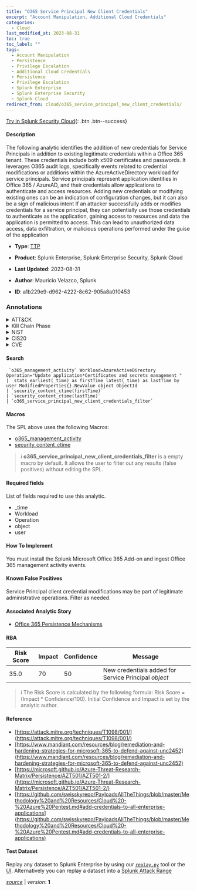 ```yaml
---
title: "O365 Service Principal New Client Credentials"
excerpt: "Account Manipulation, Additional Cloud Credentials"
categories:
  - Cloud
last_modified_at: 2023-08-31
toc: true
toc_label: ""
tags:
  - Account Manipulation
  - Persistence
  - Privilege Escalation
  - Additional Cloud Credentials
  - Persistence
  - Privilege Escalation
  - Splunk Enterprise
  - Splunk Enterprise Security
  - Splunk Cloud
redirect_from: cloud/o365_service_principal_new_client_credentials/
---
```




[Try in Splunk Security Cloud](https://www.splunk.com/en_us/cyber-security.html){: .btn .btn--success}

#### Description

The following analytic identifies the addition of new credentials for Service Principals in addition to existing legitimate credentials within a Office 365 tenant. These credentials include both x509 certificates and passwords. It leverages O365 audit logs, specifically events related to credential modifications or additions within the AzureActiveDirectory workload for service principals. Service principals represent application identities in Office 365 / AzureAD, and their credentials allow applications to authenticate and access resources. Adding new credentials or modifying existing ones can be an indication of configuration changes, but it can also be a sign of malicious intent If an attacker successfully adds or modifies credentials for a service principal, they can potentially use those credentials to authenticate as the application, gaining access to resources and data the application is permitted to access. This can lead to unauthorized data access, data exfiltration, or malicious operations performed under the guise of the application

- **Type**: [TTP](https://github.com/splunk/security_content/wiki/Detection-Analytic-Types)
- **Product**: Splunk Enterprise, Splunk Enterprise Security, Splunk Cloud

- **Last Updated**: 2023-08-31
- **Author**: Mauricio Velazco, Splunk
- **ID**: a1b229e9-d962-4222-8c62-905a8a010453

### Annotations
<details>
  <summary>ATT&CK</summary>

<div markdown="1">

#### [ATT&CK](https://attack.mitre.org/)

| ID          | Technique   | Tactic         |
| ----------- | ----------- |--------------- |
| [T1098](https://attack.mitre.org/techniques/T1098/) | Account Manipulation | Persistence, Privilege Escalation |

| [T1098.001](https://attack.mitre.org/techniques/T1098/001/) | Additional Cloud Credentials | Persistence, Privilege Escalation |

</div>
</details>


<details>
  <summary>Kill Chain Phase</summary>

<div markdown="1">

* Installation
* Exploitation


</div>
</details>


<details>
  <summary>NIST</summary>

<div markdown="1">

* DE.CM



</div>
</details>

<details>
  <summary>CIS20</summary>

<div markdown="1">

* CIS 10



</div>
</details>

<details>
  <summary>CVE</summary>

<div markdown="1">


</div>
</details>


#### Search

```
 `o365_management_activity` Workload=AzureActiveDirectory Operation="Update application*Certificates and secrets management " 
|  stats earliest(_time) as firstTime latest(_time) as lastTime by user ModifiedProperties{}.NewValue object ObjectId 
| `security_content_ctime(firstTime)` 
| `security_content_ctime(lastTime)` 
| `o365_service_principal_new_client_credentials_filter`
```

#### Macros
The SPL above uses the following Macros:
* [o365_management_activity](https://github.com/splunk/security_content/blob/develop/macros/o365_management_activity.yml)
* [security_content_ctime](https://github.com/splunk/security_content/blob/develop/macros/security_content_ctime.yml)

> :information_source:
> **o365_service_principal_new_client_credentials_filter** is a empty macro by default. It allows the user to filter out any results (false positives) without editing the SPL.



#### Required fields
List of fields required to use this analytic.
* _time
* Workload
* Operation
* object
* user



#### How To Implement
You must install the Splunk Microsoft Office 365 Add-on and ingest Office 365 management activity events.
#### Known False Positives
Service Principal client credential modifications may be part of legitimate administrative operations. Filter as needed.

#### Associated Analytic Story
* [Office 365 Persistence Mechanisms](/stories/office_365_persistence_mechanisms)




#### RBA

| Risk Score  | Impact      | Confidence   | Message      |
| ----------- | ----------- |--------------|--------------|
| 35.0 | 70 | 50 | New credentials added for Service Principal $object$ |


> :information_source:
> The Risk Score is calculated by the following formula: Risk Score = (Impact * Confidence/100). Initial Confidence and Impact is set by the analytic author.


#### Reference

* [https://attack.mitre.org/techniques/T1098/001/](https://attack.mitre.org/techniques/T1098/001/)
* [https://www.mandiant.com/resources/blog/remediation-and-hardening-strategies-for-microsoft-365-to-defend-against-unc2452](https://www.mandiant.com/resources/blog/remediation-and-hardening-strategies-for-microsoft-365-to-defend-against-unc2452)
* [https://microsoft.github.io/Azure-Threat-Research-Matrix/Persistence/AZT501/AZT501-2/](https://microsoft.github.io/Azure-Threat-Research-Matrix/Persistence/AZT501/AZT501-2/)
* [https://github.com/swisskyrepo/PayloadsAllTheThings/blob/master/Methodology%20and%20Resources/Cloud%20-%20Azure%20Pentest.md#add-credentials-to-all-enterprise-applications](https://github.com/swisskyrepo/PayloadsAllTheThings/blob/master/Methodology%20and%20Resources/Cloud%20-%20Azure%20Pentest.md#add-credentials-to-all-enterprise-applications)



#### Test Dataset
Replay any dataset to Splunk Enterprise by using our [`replay.py`](https://github.com/splunk/attack_data#using-replaypy) tool or the [UI](https://github.com/splunk/attack_data#using-ui).
Alternatively you can replay a dataset into a [Splunk Attack Range](https://github.com/splunk/attack_range#replay-dumps-into-attack-range-splunk-server)




[*source*](https://github.com/splunk/security_content/tree/develop/detections/cloud/o365_service_principal_new_client_credentials.yml) \| *version*: **1**